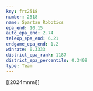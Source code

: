 ```yaml
---
key: frc2518
number: 2518
name: Spartan Robotics
epa_end: 10.15
auto_epa_end: 2.74
teleop_epa_end: 6.21
endgame_epa_end: 1.2
winrate: 0.3333
district_epa_rank: 1187
district_epa_percentile: 0.3409
type: Team
---
```

[[2024mnmi]]
